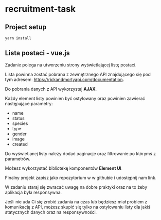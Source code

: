 # recruitment-task

## Project setup
```
yarn install
```
## Lista postaci - vue.js

Zadanie polega na utworzeniu strony wyświetlającej listę postaci.

Lista powinna zostać pobrana z zewnętrznego API znajdującego się pod tym adresem: https://rickandmortyapi.com/documentation.

Do pobrania danych z API wykorzystaj **AJAX**.

Każdy element listy powinien być ostylowany oraz powinien zawierać następujące parametry:
* name
* status
* species
* type
* gender
* image
* created

Do wyświetlanej listy należy dodać paginacje oraz filtrowanie po którymś z parametrów.

Możesz wykorzystać bibliotekę komponentów **Element UI**.

Finalny projekt zapisz jako repozytorium w w githubie i udostępnij nam link.

W zadaniu staraj się zwracać uwagę na dobre praktyki oraz na to żeby aplikacja była responsywna.

Jeśli nie uda Ci się zrobić zadania na czas lub będziesz miał problem z komunikacją z API, możesz skupić się tylko na ostylowaniu listy dla jakiś statycznych danych oraz na responsywności.
